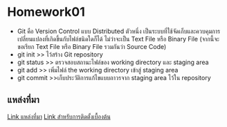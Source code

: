 # Homework01
* Git คือ Version Control แบบ Distributed ตัวหนึ่ง เป็นระบบที่ใช้จัดเก็บและควบคุมการเปลี่ยนแปลงที่เกิดขึ้นกับไฟล์ชนิดใดก็ได้ ไม่ว่าจะเป็น Text File หรือ Binary File (จากนี้จะขอเรียก Text File หรือ Binary File รวมกันว่า Source Code)
* git init >> ไว้สร้าง Git repository
* git status >> ตรวจสอบสถานะไฟล์ของ working directory และ staging area
* git add >> เพิ่มไฟล์ the working directory เข้าสู่ staging area
* git commit >>เก็บประวัติการแก้ไขแบบถาวรจาก staging area ไว้ใน repository
## แหล่งที่มา
[Link แหล่งที่มา](https://medium.com/open-source-technology/git-%E0%B9%80%E0%B8%A3%E0%B8%B4%E0%B9%88%E0%B8%A1%E0%B8%95%E0%B9%89%E0%B8%99%E0%B9%83%E0%B8%8A%E0%B9%89%E0%B8%87%E0%B8%B2%E0%B8%99-git-e8f873a4fdc)
[Link สำหรับการติดตั้งเบื้องต้น](https://medium.com/@pakin/git-%E0%B8%84%E0%B8%B7%E0%B8%AD%E0%B8%AD%E0%B8%B0%E0%B9%84%E0%B8%A3-git-is-your-friend-c609c5f8efea)
